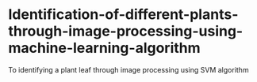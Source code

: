 # Identification-of-different-plants-through-image-processing-using-machine-learning-algorithm
To identifying a plant leaf through image processing using SVM algorithm
